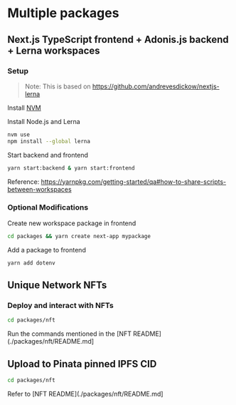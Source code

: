 # Multiple packages

## Next.js TypeScript frontend + Adonis.js backend + Lerna workspaces

### Setup

> Note: This is based on https://github.com/andrevesdickow/nextjs-lerna

Install [NVM](https://github.com/nvm-sh/nvm?tab=readme-ov-file#install--update-script)

Install Node.js and Lerna
```bash
nvm use
npm install --global lerna
```

Start backend and frontend
```bash
yarn start:backend & yarn start:frontend
```
Reference: https://yarnpkg.com/getting-started/qa#how-to-share-scripts-between-workspaces

### Optional Modifications

Create new workspace package in frontend
```bash
cd packages && yarn create next-app mypackage
```

Add a package to frontend
```bash
yarn add dotenv
```

## Unique Network NFTs

### Deploy and interact with NFTs

```bash
cd packages/nft
```

Run the commands mentioned in the [NFT README](./packages/nft/README.md]

## Upload to Pinata pinned IPFS CID

```bash
cd packages/nft
```

Refer to [NFT README](./packages/nft/README.md]
